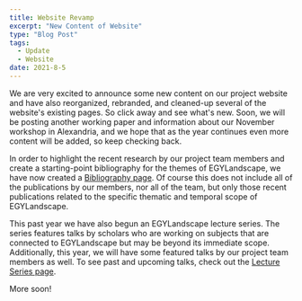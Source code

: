 ```yaml
---
title: Website Revamp 
excerpt: "New Content of Website"
type: "Blog Post"
tags:
  - Update
  - Website
date: 2021-8-5
---
```


We are very excited to announce some new content on our project website and have also reorganized, rebranded, and cleaned-up several of the website's existing pages. So click away and see what's new. Soon, we will be posting another working paper and information about our November workshop in Alexandria, and we hope that as the year continues even more content will be added, so keep checking back.

In order to highlight the recent research by our project team members and create a starting-point bibliography for the themes of EGYLandscape, we have now created a [Bibliography page](https://www.egylandscape.org/bibliography/). Of course this does not include all of the publications by our members, nor all of the team, but only those recent publications related to the specific thematic and temporal scope of EGYLandscape.

This past year we have also begun an EGYLandscape lecture series. The series features talks by scholars who are working on subjects that are connected to EGYLandscape but may be beyond its immediate scope. Additionally, this year, we will have some featured talks by our project team members as well. To see past and upcoming talks, check out the [Lecture Series page](https://www.egylandscape.org/lectures/).

More soon!
